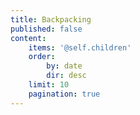 ```yaml
---
title: Backpacking
published: false
content:
    items: '@self.children'
    order:
        by: date
        dir: desc
    limit: 10
    pagination: true
---
```


